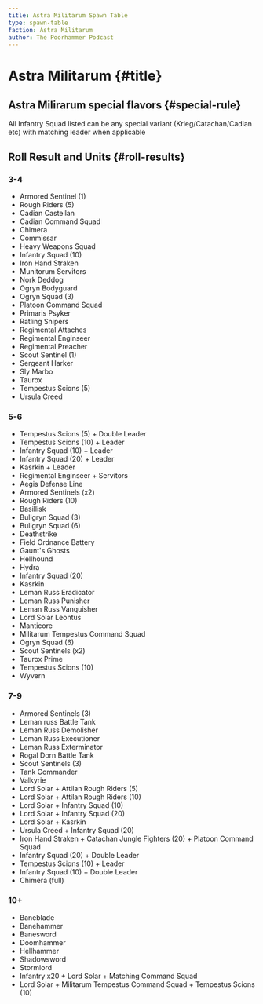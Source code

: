 ```yaml
---
title: Astra Militarum Spawn Table
type: spawn-table
faction: Astra Militarum
author: The Poorhammer Podcast
---
```


# Astra Militarum {#title}

## Astra Milirarum special flavors {#special-rule}

All Infantry Squad listed can be any special variant (Krieg/Catachan/Cadian etc) with matching leader when applicable					

## Roll Result and Units {#roll-results}

### 3-4

  - Armored Sentinel (1)
  - Rough Riders (5)
  - Cadian Castellan
  - Cadian Command Squad
  - Chimera
  - Commissar
  - Heavy Weapons Squad
  - Infantry Squad (10)
  - Iron Hand Straken
  - Munitorum Servitors
  - Nork Deddog
  - Ogryn Bodyguard
  - Ogryn Squad (3)
  - Platoon Command Squad
  - Primaris Psyker
  - Ratling Snipers
  - Regimental Attaches
  - Regimental Enginseer
  - Regimental Preacher
  - Scout Sentinel (1)
  - Sergeant Harker
  - Sly Marbo
  - Taurox
  - Tempestus Scions (5)
  - Ursula Creed

### 5-6

  - Tempestus Scions (5) + Double Leader
  - Tempestus Scions (10) + Leader
  - Infantry Squad (10) + Leader
  - Infantry Squad (20) + Leader
  - Kasrkin + Leader
  - Regimental Enginseer + Servitors
  - Aegis Defense Line
  - Armored Sentinels (x2)
  - Rough Riders (10)
  - Basillisk
  - Bullgryn Squad (3)
  - Bullgryn Squad (6)
  - Deathstrike
  - Field Ordnance Battery
  - Gaunt's Ghosts
  - Hellhound
  - Hydra
  - Infantry Squad (20)
  - Kasrkin
  - Leman Russ Eradicator
  - Leman Russ Punisher
  - Leman Russ Vanquisher
  - Lord Solar Leontus
  - Manticore
  - Militarum Tempestus Command Squad
  - Ogryn Squad (6)
  - Scout Sentinels (x2)
  - Taurox Prime
  - Tempestus Scions (10)
  - Wyvern

### 7-9

  - Armored Sentinels (3)
  - Leman russ Battle Tank
  - Leman Russ Demolisher
  - Leman Russ Executioner
  - Leman Russ Exterminator
  - Rogal Dorn Battle Tank
  - Scout Sentinels (3)
  - Tank Commander
  - Valkyrie
  - Lord Solar + Attilan Rough Riders (5)
  - Lord Solar + Attilan Rough Riders (10)
  - Lord Solar + Infantry Squad (10)
  - Lord Solar + Infantry Squad (20)
  - Lord Solar + Kasrkin
  - Ursula Creed + Infantry Squad (20)
  - Iron Hand Straken + Catachan Jungle Fighters (20) + Platoon Command Squad
  - Infantry Squad (20) + Double Leader
  - Tempestus Scions (10) + Leader
  - Infantry Squad (10) + Double Leader
  - Chimera (full)

### 10+

  - Baneblade
  - Banehammer
  - Banesword
  - Doomhammer
  - Hellhammer
  - Shadowsword
  - Stormlord
  - Infantry x20 + Lord Solar + Matching Command Squad
  - Lord Solar + Militarum Tempestus Command Squad + Tempestus Scions (10)